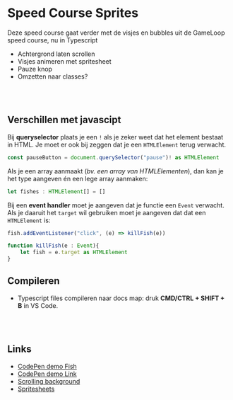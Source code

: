 # Speed Course Sprites

Deze speed course gaat verder met de visjes en bubbles uit de GameLoop speed course, nu in Typescript

- Achtergrond laten scrollen
- Visjes animeren met spritesheet
- Pauze knop
- Omzetten naar classes?

<br>
<br>

## Verschillen met javascipt

Bij **queryselector** plaats je een `!` als je zeker weet dat het element bestaat in HTML. Je moet er ook bij zeggen dat je een `HTMLElement` terug verwacht.
```typescript
const pauseButton = document.querySelector("pause")! as HTMLElement
```
Als je een array aanmaakt (*bv. een array van HTMLElementen*), dan kan je het type aangeven én een lege array aanmaken:
```typescript
let fishes : HTMLElement[] = []
```
Bij een **event handler** moet je aangeven dat je functie een `Event` verwacht. Als je daaruit het `target` wil gebruiken moet je aangeven dat dat een `HTMLElement` is:
```typescript
fish.addEventListener("click", (e) => killFish(e))

function killFish(e : Event){
    let fish = e.target as HTMLElement
}
```

## Compileren

- Typescript files compileren naar docs map: druk **CMD/CTRL + SHIFT + B** in VS Code.

<br>
<br>

## Links

- [CodePen demo Fish](https://codepen.io/eerk/pen/qBrNJNL?editors=0010)
- [CodePen demo Link](https://codepen.io/eerk/pen/ERYoZp?editors=0111)
- [Scrolling background](https://github.com/HR-CMGT/Typescript/blob/master/snippets/scrolling.md)
- [Spritesheets](https://github.com/HR-CMGT/Typescript/blob/master/snippets/spritesheet.md)
